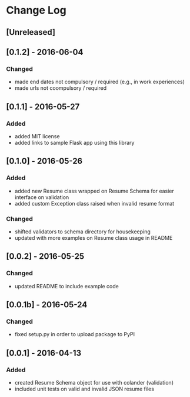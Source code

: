 # Change Log

## [Unreleased]

## [0.1.2] - 2016-06-04
### Changed
- made end dates not compulsory / required (e.g., in work experiences)
- made urls not coompulsory / required

## [0.1.1] - 2016-05-27
### Added
- added MIT license
- added links to sample Flask app using this library

## [0.1.0] - 2016-05-26
### Added
- added new Resume class wrapped on Resume Schema for easier interface on validation
- added custom Exception class raised when invalid resume format

### Changed
- shifted validators to schema directory for housekeeping
- updated with more examples on Resume class usage in README

## [0.0.2] - 2016-05-25
### Changed
- updated README to include example code

## [0.0.1b] - 2016-05-24
### Changed
- fixed setup.py in order to upload package to PyPI

## [0.0.1] - 2016-04-13
### Added
- created Resume Schema object for use with colander (validation)
- included unit tests on valid and invalid JSON resume files
